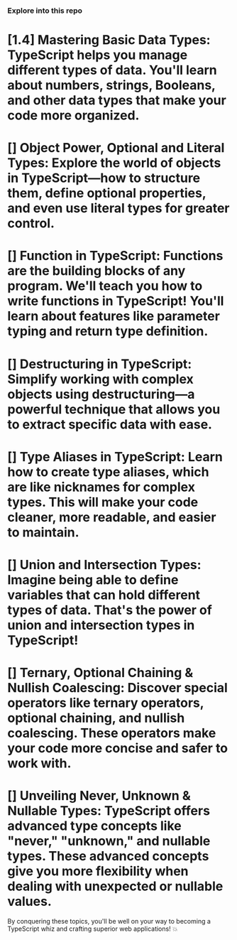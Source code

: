 ### Explore into this repo

# [1.4] Mastering Basic Data Types: TypeScript helps you manage different types of data. You'll learn about numbers, strings, Booleans, and other data types that make your code more organized.



# [] Object Power, Optional and Literal Types: Explore the world of objects in TypeScript—how to structure them, define optional properties, and even use literal types for greater control.



# [] Function in TypeScript: Functions are the building blocks of any program. We'll teach you how to write functions in TypeScript! You'll learn about features like parameter typing and return type definition.



# [] Destructuring in TypeScript: Simplify working with complex objects using destructuring—a powerful technique that allows you to extract specific data with ease.



# [] Type Aliases in TypeScript: Learn how to create type aliases, which are like nicknames for complex types. This will make your code cleaner, more readable, and easier to maintain.



# [] Union and Intersection Types: Imagine being able to define variables that can hold different types of data. That's the power of union and intersection types in TypeScript!



# [] Ternary, Optional Chaining & Nullish Coalescing: Discover special operators like ternary operators, optional chaining, and nullish coalescing. These operators make your code more concise and safer to work with.



# [] Unveiling Never, Unknown & Nullable Types: TypeScript offers advanced type concepts like "never," "unknown," and nullable types. These advanced concepts give you more flexibility when dealing with unexpected or nullable values.





By conquering these topics, you'll be well on your way to becoming a TypeScript whiz and crafting superior web applications! 💥
